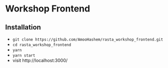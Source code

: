 # Workshop Frontend

## Installation

- `git clone https://github.com/AmooHashem/rasta_workshop_frontend.git`
- `cd rasta_workshop_frontend`
- `yarn`
- `yarn start`
- visit http://localhost:3000/
